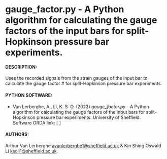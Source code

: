 # gauge_factor.py - A Python algorithm for calculating the gauge factors of the input bars for split-Hopkinson pressure bar experiments.

#### DESCRIPTION: 
Uses the recorded signals from the strain gauges of the input bar to calculate the gauge factor # for split-Hopkinson pressure bar experiments.

#### PYTHON SOFTWARE:
- Van Lerberghe, A., Li, K. S. O. (2023) *gauge_factor.py* - A Python algorithm for calculating the gauge factors of the input bars for split-Hopkinson pressure bar experiments. University of Sheffield.\
Software ORDA link: [ ]

#### AUTHORS:
Arthur Van Lerberghe <avanlerberghe1@sheffield.ac.uk> & Kin Shing Oswald Li <ksoli1@sheffield.ac.uk>.
